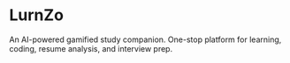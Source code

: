 # LurnZo
An AI-powered gamified study companion. One-stop platform for learning, coding, resume analysis, and interview prep.
